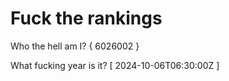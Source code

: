 # Fuck the rankings

Who the hell am I?
{ 6026002 }

What fucking year is it?
[ 2024-10-06T06:30:00Z ]
